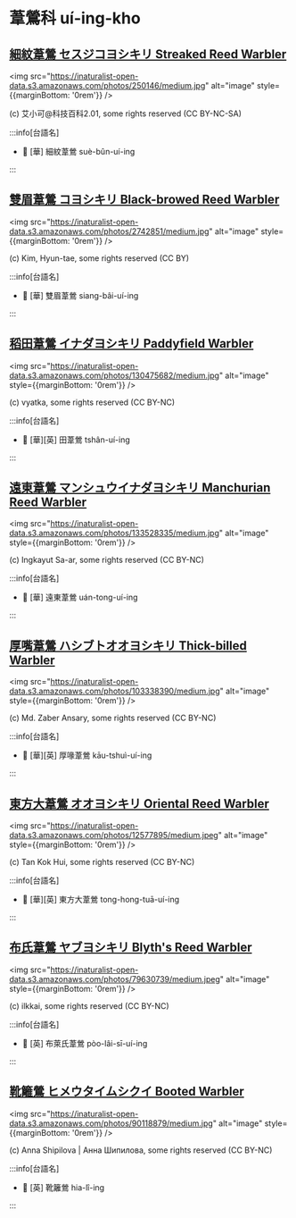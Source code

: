 # 葦鶯科 uí-ing-kho

## [細紋葦鶯 セスジコヨシキリ Streaked Reed Warbler](https://ebird.org/species/strwar1)

<img src="https://inaturalist-open-data.s3.amazonaws.com/photos/250146/medium.jpg" alt="image" style={{marginBottom: '0rem'}} />

<p className="image-caption">
(c) 艾小可@科技百科2.01, some rights reserved (CC BY-NC-SA)
</p>

:::info[台語名]

- 🎯 [華] 細紋葦鶯 suè-bûn-uí-ing

:::

## [雙眉葦鶯 コヨシキリ Black-browed Reed Warbler](https://ebird.org/species/bbrwar1)

<img src="https://inaturalist-open-data.s3.amazonaws.com/photos/2742851/medium.jpg" alt="image" style={{marginBottom: '0rem'}} />

<p className="image-caption">
(c) Kim, Hyun-tae, some rights reserved (CC BY)
</p>

:::info[台語名]

- 🎯 [華] 雙眉葦鶯 siang-bâi-uí-ing

:::

## [稻田葦鶯 イナダヨシキリ Paddyfield Warbler](https://ebird.org/species/padwar1)

<img src="https://inaturalist-open-data.s3.amazonaws.com/photos/130475682/medium.jpg" alt="image" style={{marginBottom: '0rem'}} />

<p className="image-caption">
(c) vyatka, some rights reserved (CC BY-NC)
</p>

:::info[台語名]

- 🎯 [華][英] 田葦鶯 tshân-uí-ing

:::

## [遠東葦鶯 マンシュウイナダヨシキリ Manchurian Reed Warbler](https://ebird.org/species/manrew1)

<img src="https://inaturalist-open-data.s3.amazonaws.com/photos/133528335/medium.jpg" alt="image" style={{marginBottom: '0rem'}} />

<p className="image-caption">
(c) Ingkayut Sa-ar, some rights reserved (CC BY-NC)
</p>

:::info[台語名]

- 🎯 [華] 遠東葦鶯 uán-tong-uí-ing

:::

## [厚嘴葦鶯 ハシブトオオヨシキリ Thick-billed Warbler](https://ebird.org/species/thbwar1)

<img src="https://inaturalist-open-data.s3.amazonaws.com/photos/103338390/medium.jpg" alt="image" style={{marginBottom: '0rem'}} />

<p className="image-caption">
(c) Md. Zaber Ansary, some rights reserved (CC BY-NC)
</p>

:::info[台語名]

- 🎯 [華][英] 厚喙葦鶯 kāu-tshuì-uí-ing

:::

## [東方大葦鶯 オオヨシキリ Oriental Reed Warbler](https://ebird.org/species/orrwar1)

<img src="https://inaturalist-open-data.s3.amazonaws.com/photos/12577895/medium.jpeg" alt="image" style={{marginBottom: '0rem'}} />

<p className="image-caption">
(c) Tan Kok Hui, some rights reserved (CC BY-NC)
</p>

:::info[台語名]

- 🎯 [華][英] 東方大葦鶯 tong-hong-tuā-uí-ing

:::

## [布氏葦鶯 ヤブヨシキリ Blyth's Reed Warbler](https://ebird.org/species/blrwar1)

<img src="https://inaturalist-open-data.s3.amazonaws.com/photos/79630739/medium.jpeg" alt="image" style={{marginBottom: '0rem'}} />

<p className="image-caption">
(c) ilkkai, some rights reserved (CC BY-NC)
</p>

:::info[台語名]

- 🎯 [英] 布萊氏葦鶯 pòo-lâi-sī-uí-ing

:::

## [靴籬鶯 ヒメウタイムシクイ Booted Warbler](https://ebird.org/species/boowar1)

<img src="https://inaturalist-open-data.s3.amazonaws.com/photos/90118879/medium.jpg" alt="image" style={{marginBottom: '0rem'}} />

<p className="image-caption">
(c) Anna Shipilova | Анна Шипилова, some rights reserved (CC BY-NC)
</p>

:::info[台語名]

- 🎯 [英] 靴籬鶯 hia-lî-ing

:::
